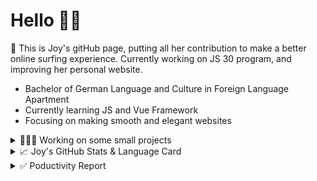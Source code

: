 # Hello 👋🏻

🤡 This is Joy's gitHub page, putting all her contribution to make a better online surfing experience. Currently working on JS 30 program, and improving her personal website.

- Bachelor of German Language and Culture in Foreign Language Apartment
- Currently learning JS and Vue Framework
- Focusing on making smooth and elegant websites


<details>
<summary>👩🏻‍💻 Working on some small projects</summary>

<br>

[![ReadMe Card](https://github-readme-stats.vercel.app/api/pin/?username=Joy-port&repo=todolist&theme=ayu-mirage)](https://github.com/Joy-port/todolist)

[![ReadMe Card](https://github-readme-stats.vercel.app/api/pin/?username=Joy-port&repo=week6-exhibinection&theme=ayu-mirage)](https://github.com/Joy-port/week6-exhibinection)

[![ReadMe Card](https://github-readme-stats.vercel.app/api/pin/?username=Joy-port&repo=week8-doyoga&theme=ayu-mirage)](https://github.com/Joy-port/week8-doyoga)

</details>

<details>
<summary>📈  Joy's GitHub Stats & Language Card</summary>
</br>

<p align="left"> <img src="https://github-readme-stats.vercel.app/api/top-langs/?username=Joy-port&layout=compact&langs_count=4&theme=ayu-mirage" alt="Top Languages Card" />

</br>

<p align="left"> <img src="https://github-readme-stats.vercel.app/api?username=Joy-port&count_private=true&show_icons=true&theme=ayu-mirage" alt="GitHub Stats" />

</details>


<details>
<summary>✅ Poductivity Report</summary>

</br>

<!-- TODO-IST:START -->
🏆  2,534 Karma Points           
🌸  Completed 0 tasks today           
✅  Completed 108 tasks so far           
⏳  Longest streak is 3 days
<!-- TODO-IST:END -->


<!--START_SECTION:waka-->

```text
JavaScript   30 hrs 10 mins  █████████████████▓░░░░░░░   70.13 %
HTML         7 hrs 56 mins   ████▓░░░░░░░░░░░░░░░░░░░░   18.45 %
SCSS         2 hrs 26 mins   █▒░░░░░░░░░░░░░░░░░░░░░░░   05.69 %
JSON         1 hr 42 mins    █░░░░░░░░░░░░░░░░░░░░░░░░   03.97 %
Text         20 mins         ▒░░░░░░░░░░░░░░░░░░░░░░░░   00.79 %
CSS          11 mins         ░░░░░░░░░░░░░░░░░░░░░░░░░   00.44 %
```

<!--END_SECTION:waka-->


</details>
